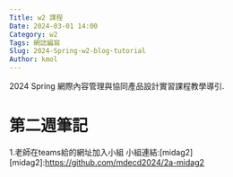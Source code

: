 ```yaml
---
Title: w2 課程
Date: 2024-03-01 14:00
Category: w2
Tags: 網誌編寫
Slug: 2024-Spring-w2-blog-tutorial
Author: kmol
---
```

2024 Spring 網際內容管理與協同產品設計實習課程教學導引.

<!-- PELICAN_END_SUMMARY -->
# 第二週筆記

1.老師在teams給的網址加入小組
小組連結:[midag2]
[midag2]:https://github.com/mdecd2024/2a-midag2